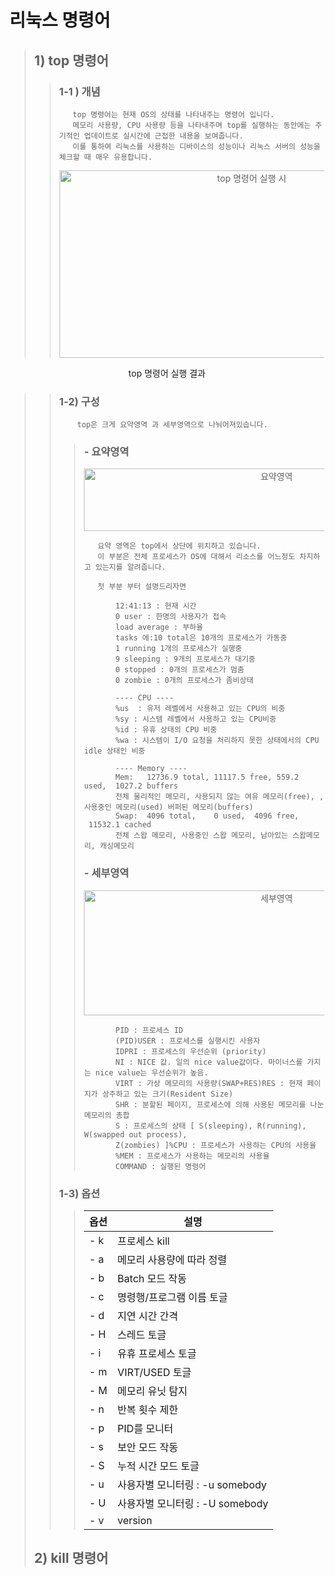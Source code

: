 # **리눅스 명령어**


  > ## 1) top 명령어
  >> ### 1-1 ) 개념
  >>        top 명령어는 현재 OS의 상태를 나타내주는 명령어 입니다. 
  >>        메모리 사용량, CPU 사용량 등을 나타내주며 top를 실행하는 동안에는 주기적인 업데이트로 실시간에 근접한 내용을 보여줍니다. 
  >>        이를 통하여 리눅스를 사용하는 디바이스의 성능이나 리눅스 서버의 성능을 체크할 때 매우 유용합니다.
  >> <p align="center"> <img src="https://user-images.githubusercontent.com/80958395/172034056-07b2679c-f21f-4e9e-8619-38281783cf69.PNG"  alt="top 명령어 실행 시"  width="600" height="300"/> 
  
   <p align="center"> top 명령어 실행 결과
                                                                                                                                         
 >> ### 1-2) 구성      
 >>         top은 크게 요약영역 과 세부영역으로 나눠어져있습니다.
 >>> ### - 요약영역 
 >>> <p align="center"> <img src="https://user-images.githubusercontent.com/80958395/172034799-e976ab49-8800-4eec-9a2c-916951029081.png"  alt=" 요약영역"  width="600" height="100"/>
 >>>   
 >>>        요약 영역은 top에서 상단에 위치하고 있습니다.
 >>>        이 부분은 전체 프로세스가 OS에 대해서 리소스를 어느정도 차지하고 있는지를 알려줍니다. 
 >>>        
 >>>        첫 부분 부터 설명드리자면
 >>>
 >>>            12:41:13 : 현재 시간 
 >>>            0 user : 한명의 사용자가 접속
 >>>            load average : 부하율
 >>>            tasks 에:10 total은 10개의 프로세스가 가동중
 >>>            1 running 1개의 프로세스가 실행중 
 >>>            9 sleeping : 9개의 프로세스가 대기중
 >>>            0 stopped : 0개의 프로세스가 멈춤
 >>>            0 zombie : 0개의 프로세스가 좀비상태
 >>>
 >>>            ---- CPU ----
 >>>            %us  : 유저 레벨에서 사용하고 있는 CPU의 비중
 >>>            %sy : 시스템 레벨에서 사용하고 있는 CPU비중
 >>>            %id : 유휴 상태의 CPU 비중
 >>>            %wa : 시스템이 I/O 요청을 처리하지 못한 상태에서의 CPU idle 상태인 비중
 >>>
 >>>            ---- Memory ----
 >>>            Mem:   12736.9 total, 11117.5 free, 559.2 used,  1027.2 buffers 
 >>>            전체 물리적인 메모리, 사용되지 않는 여유 메모리(free), , 사용중인 메모리(used) 버퍼된 메모리(buffers)
 >>>            Swap:  4096 total,    0 used,  4096 free,  11532.1 cached 
 >>>            전체 스왑 메모리, 사용중인 스왑 메모리, 남아있는 스왑메모리, 캐싱메모리
 >>>
 >>> ### - 세부영역 
 >>> <p align="center"> <img src="https://user-images.githubusercontent.com/80958395/172035144-776c32ca-3e45-4116-a5bc-2c1261adf02b.png"  alt=" 세부영역"  width="600" height="200"/>
 >>>
 >>>            PID : 프로세스 ID 
 >>>            (PID)USER : 프로세스를 실행시킨 사용자 
 >>>            IDPRI : 프로세스의 우선순위 (priority)
 >>>            NI : NICE 값. 일의 nice value값이다. 마이너스를 가지는 nice value는 우선순위가 높음.
 >>>            VIRT : 가상 메모리의 사용량(SWAP+RES)RES : 현재 페이지가 상주하고 있는 크기(Resident Size)
 >>>            SHR : 분할된 페이지, 프로세스에 의해 사용된 메모리를 나눈 메모리의 총합
 >>>            S : 프로세스의 상태 [ S(sleeping), R(running), W(swapped out process), 
 >>>            Z(zombies) ]%CPU : 프로세스가 사용하는 CPU의 사용율
 >>>            %MEM : 프로세스가 사용하는 메모리의 사용율
 >>>            COMMAND : 실행된 명령어
 >>>  
 >> ### 1-3) 옵션
 >>>
 >>> |옵션|설명|
 >>> |------|---|
 >>> | - k|프로세스  kill|
 >>> | - a|메모리 사용량에 따라 정렬|
 >>> | - b| Batch 모드 작동|
 >>> | - c|명령행/프로그램 이름 토글|
 >>> | - d|지연 시간 간격|
 >>> | - H |스레드 토글|
 >>> | - i |유휴 프로세스 토글|
 >>> | - m | VIRT/USED 토글|
 >>> | - M | 메모리 유닛 탐지|
 >>> | - n |반복 횟수 제한|
 >>> | - p |PID를 모니터|
 >>> | - s |보안 모드 작동|
 >>> | - S |누적 시간 모드 토글|
 >>> | - u |사용자별 모니터링 : -u somebody|
 >>> | - U |사용자별 모니터링 : -U somebody|
 >>> | - v |version|
 >>>
 > ## 2) kill 명령어
